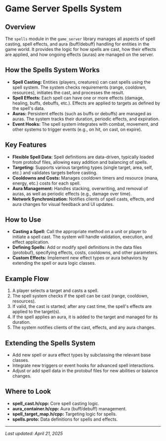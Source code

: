 # Game Server Spells System

## Overview
The `spells` module in the `game_server` library manages all aspects of spell casting, spell effects, and aura (buff/debuff) handling for entities in the game world. It provides the logic for how spells are cast, how their effects are applied, and how ongoing effects (auras) are managed on the server.

## How the Spells System Works
- **Spell Casting:** Entities (players, creatures) can cast spells using the spell system. The system checks requirements (range, cooldown, resources), initiates the cast, and processes the result.
- **Spell Effects:** Each spell can have one or more effects (damage, healing, buffs, debuffs, etc.). Effects are applied to targets as defined by the spell's data.
- **Auras:** Persistent effects (such as buffs or debuffs) are managed as auras. The system tracks their duration, periodic effects, and expiration.
- **Event Hooks:** The spell system integrates with combat, movement, and other systems to trigger events (e.g., on hit, on cast, on expire).

## Key Features
- **Flexible Spell Data:** Spell definitions are data-driven, typically loaded from protobuf files, allowing easy addition and balancing of spells.
- **Targeting:** Supports various targeting types (single target, area, self, etc.) and validates targets before casting.
- **Cooldowns and Costs:** Manages cooldown timers and resource (mana, energy, etc.) costs for each spell.
- **Aura Management:** Handles stacking, overwriting, and removal of auras, as well as periodic effects (e.g., damage over time).
- **Network Synchronization:** Notifies clients of spell casts, effects, and aura changes for visual feedback and UI updates.

## How to Use
- **Casting a Spell:** Call the appropriate method on a unit or player to initiate a spell cast. The system will handle validation, execution, and effect application.
- **Defining Spells:** Add or modify spell definitions in the data files (protobuf), specifying effects, costs, cooldowns, and other parameters.
- **Custom Effects:** Implement new effect types or aura behaviors by extending the spell or aura logic classes.

## Example Flow
1. A player selects a target and casts a spell.
2. The spell system checks if the spell can be cast (range, cooldown, resources).
3. If valid, the cast is started; after any cast time, the spell's effects are applied to the target(s).
4. If the spell applies an aura, it is added to the target and managed for its duration.
5. The system notifies clients of the cast, effects, and any aura changes.

## Extending the Spells System
- Add new spell or aura effect types by subclassing the relevant base classes.
- Integrate new triggers or event hooks for advanced spell interactions.
- Adjust or add spell data in the protobuf files for new abilities or balance changes.

## Where to Look
- **spell_cast.h/cpp:** Core spell casting logic.
- **aura_container.h/cpp:** Aura (buff/debuff) management.
- **spell_target_map.h/cpp:** Targeting logic for spells.
- **spells.proto:** Data definitions for spells and effects.

---

_Last updated: April 21, 2025_
